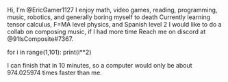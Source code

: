 Hi, I’m @EricGamer1127
I enjoy math, video games, reading, programming, music, robotics, and generally boring myself to death
Currently learning tensor calculus, F=MA level physics, and Spanish level 2
I would like to do a collab on composing music, if I had more time
Reach me on discord at @91IsComposite#7367.

for i in range(1,101):
    print(i**2)

I can finish that in 10 minutes, so a computer would only be about 974.025974 times faster than me.
